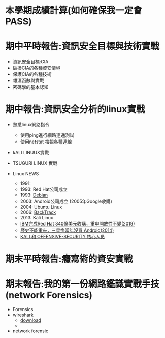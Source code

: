 

# 本學期成績計算(如何確保我一定會PASS)

# 期中平時報告:資訊安全目標與技術實戰
- 資訊安全目標:CIA
- 破換CIA的各種資安情境
- 保護CIA的各種技術
- 雜湊函數與實戰
- 密碼學的基本認知

# 期中報告:資訊安全分析的linux實戰

- 熟悉linux網路指令
  - 使用ping進行網路連通測試
  - 使用netstat 檢視各種連線
- kALI LINUUX實戰
- TSUGURI LINUX 實戰

- Linux NEWS
  - 1991:
  - 1993: Red Hat公司成立
  - 1993: [Debian](https://en.wikipedia.org/wiki/Debian)
  - 2003: Android公司成立 (2005年Google收購)
  - 2004: Ubuntu Linux
  - 2006: [BackTrack](https://www.backtrack-linux.org/)
  - 2013: Kali Linux
  - [IBM完成Red Hat 340億美元收購，重申開放性不變(2019)](https://www.ithome.com.tw/news/131758)
  - [歷史不能重來，三星悔當年沒買 Android(2014)](https://buzzorange.com/techorange/2014/02/18/httpwww-ifanr-com401932/)
  - [KALI 和 OFFENSIVE-SECURITY 核心人员](https://www.cnblogs.com/GKLBB/p/13218428.html)

# 期末平時報告:癮寫術的資安實戰

# 期末報告:我的第一份網路鑑識實戰手技(network Forensics)
- Forensics
- wireshark
  - [download](https://www.wireshark.org/download.html)
  -  
- network forensic


